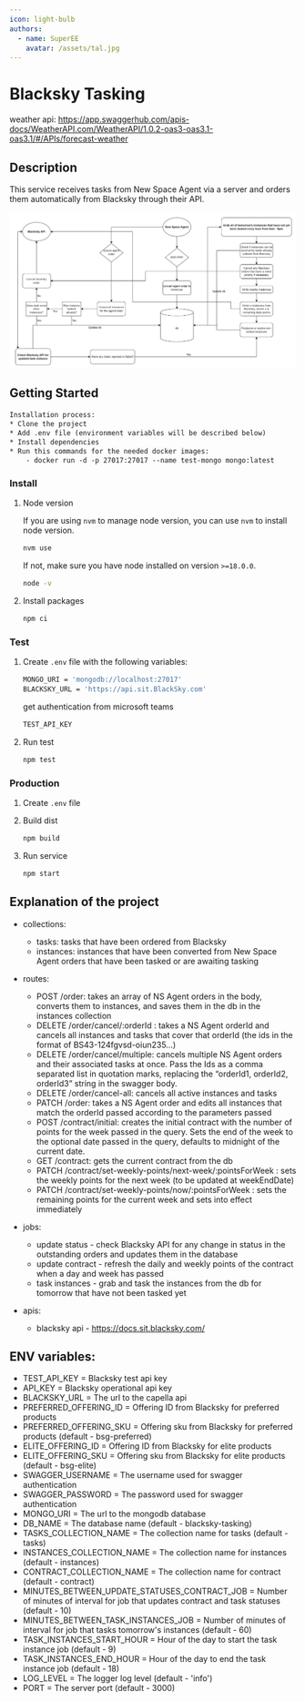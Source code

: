 ```yaml
---
icon: light-bulb
authors:
  - name: SuperEE
    avatar: /assets/tal.jpg
---
```


# Blacksky Tasking

weather api: https://app.swaggerhub.com/apis-docs/WeatherAPI.com/WeatherAPI/1.0.2-oas3-oas3.1-oas3.1/#/APIs/forecast-weather
## Description

This service receives tasks from New Space Agent via a server
and orders them automatically from Blacksky through their API.

![blacksky tasking flow](/assets/blacksky-tasking-flow.png)


## Getting Started
    Installation process:
    * Clone the project 
    * Add .env file (environment variables will be described below)
    * Install dependencies
    * Run this commands for the needed docker images:
        - docker run -d -p 27017:27017 --name test-mongo mongo:latest


### Install

1. Node version

    If you are using `nvm` to manage node version, you can use `nvm` to install node version.

    ```bash
    nvm use
    ```

    If not, make sure you have node installed on version `>=18.0.0`.

    ```bash
    node -v
    ```

2. Install packages

    ```bash
    npm ci
    ```

### Test

1. Create `.env` file with the following variables:

    ```bash
    MONGO_URI = 'mongodb://localhost:27017'
    BLACKSKY_URL = 'https://api.sit.BlackSky.com'
    ```

    get authentication from microsoft teams 
    ```bash
    TEST_API_KEY
    ```

2. Run test

    ```bash
    npm test
    ```

### Production

1. Create `.env` file

2. Build dist

    ```bash
    npm build
    ```

2. Run service

    ```bash
    npm start
    ```


## Explanation of the project

* collections:
    - tasks: tasks that have been ordered from Blacksky
    - instances: instances that have been converted from New Space Agent orders that have been tasked or are awaiting tasking

* routes:
    - POST /order: takes an array of NS Agent orders in the body, converts them to instances, and saves them in the db in the instances collection
    - DELETE /order/cancel/:orderId : takes a NS Agent orderId and cancels all instances and tasks that cover that orderId (the ids in the format of BS43-124fgvsd-oiun235…)
    - DELETE /order/cancel/multiple: cancels multiple NS Agent orders and their associated tasks at once. Pass the Ids as a comma separated list in quotation marks, replacing the “orderId1, orderId2, orderId3” string in the swagger body.
    - DELETE /order/cancel-all: cancels all active instances and tasks
    - PATCH /order: takes a NS Agent order and edits all instances that match the orderId passed according to the parameters passed
    - POST /contract/initial: creates the initial contract with the number of points for the week passed in the query. Sets the end of the week to the optional date passed in the query, defaults to midnight of the current date.
    - GET /contract: gets the current contract from the db
    - PATCH /contract/set-weekly-points/next-week/:pointsForWeek : sets the weekly points for the next week (to be updated at weekEndDate)
    - PATCH /contract/set-weekly-points/now/:pointsForWeek : sets the remaining points for the current week and sets into effect immediately

* jobs: 
    - update status - check Blacksky API for any change in status in the outstanding orders and updates them in the database
    - update contract - refresh the daily and weekly points of the contract when a day and week has passed
    - task instances - grab and task the instances from the db for tomorrow that have not been tasked yet

* apis: 
    - blacksky api -  https://docs.sit.blacksky.com/



## ENV variables: 

- TEST_API_KEY = Blacksky test api key
- API_KEY = Blacksky operational api key
- BLACKSKY_URL = The url to the capella api
- PREFERRED_OFFERING_ID = Offering ID from Blacksky for preferred products
- PREFERRED_OFFERING_SKU = Offering sku from Blacksky for preferred products (default - bsg-preferred)
- ELITE_OFFERING_ID = Offering ID from Blacksky for elite products
- ELITE_OFFERING_SKU = Offering sku from Blacksky for elite products (default - bsg-elite)
- SWAGGER_USERNAME = The username used for swagger authentication
- SWAGGER_PASSWORD = The password used for swagger authentication
- MONGO_URI = The url to the mongodb database 
- DB_NAME = The database name (default - blacksky-tasking)
- TASKS_COLLECTION_NAME = The collection name for tasks (default - tasks)
- INSTANCES_COLLECTION_NAME = The collection name for instances (default - instances)
- CONTRACT_COLLECTION_NAME = The collection name for contract (default - contract)
- MINUTES_BETWEEN_UPDATE_STATUSES_CONTRACT_JOB = Number of minutes of interval for job that updates contract and task statuses (default - 10)
- MINUTES_BETWEEN_TASK_INSTANCES_JOB = Number of minutes of interval for job that tasks tomorrow's instances (default - 60)
- TASK_INSTANCES_START_HOUR = Hour of the day to start the task instance job (default - 9)
- TASK_INSTANCES_END_HOUR = Hour of the day to end the task instance job (default - 18)
- LOG_LEVEL = The logger log level (default - 'info')
- PORT = The server port  (default - 3000)